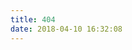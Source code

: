 ```yaml
---
title: 404
date: 2018-04-10 16:32:08
---
```

<!DOCTYPE HTML>
<html>

<head>
    <meta http-equiv="content-type" content="text/html;charset=utf-8;" />
    <meta http-equiv="X-UA-Compatible" content="IE=edge,chrome=1" />
    <meta name="robots" content="all" />
    <meta name="robots" content="index,follow" />
    <link rel="stylesheet" type="text/css" href="https://qzone.qq.com/gy/404/style/404style.css">
</head>

<body>
    <script type="text/plain" src="http://www.qq.com/404/search_children.js" charset="utf-8" homePageUrl="/" homePageName="回到我的主页">
    </script>
    <script src="https://qzone.qq.com/gy/404/data.js" charset="utf-8"></script>
    <script src="https://qzone.qq.com/gy/404/page.js" charset="utf-8"></script>
</body>

</html>